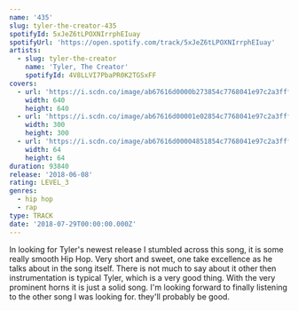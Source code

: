 ```yaml
---
name: '435'
slug: tyler-the-creator-435
spotifyId: 5xJeZ6tLPOXNIrrphEIuay
spotifyUrl: 'https://open.spotify.com/track/5xJeZ6tLPOXNIrrphEIuay'
artists:
  - slug: tyler-the-creator
    name: 'Tyler, The Creator'
    spotifyId: 4V8LLVI7PbaPR0K2TGSxFF
covers:
  - url: 'https://i.scdn.co/image/ab67616d0000b273854c7768041e97c2a3fff0a0'
    width: 640
    height: 640
  - url: 'https://i.scdn.co/image/ab67616d00001e02854c7768041e97c2a3fff0a0'
    width: 300
    height: 300
  - url: 'https://i.scdn.co/image/ab67616d00004851854c7768041e97c2a3fff0a0'
    width: 64
    height: 64
duration: 93840
release: '2018-06-08'
rating: LEVEL_3
genres:
  - hip hop
  - rap
type: TRACK
date: '2018-07-29T00:00:00.000Z'
---
```

In looking for Tyler's newest release I stumbled across this song, it is some really smooth
Hip Hop. Very short and sweet, one take excellence as he talks about in the song itself.
There is not much to say about it other then instrumentation is typical Tyler, which is a
very good thing. With the very prominent horns it is just a solid song. I'm looking
forward to finally listening to the other song I was looking for. they'll probably be good.
